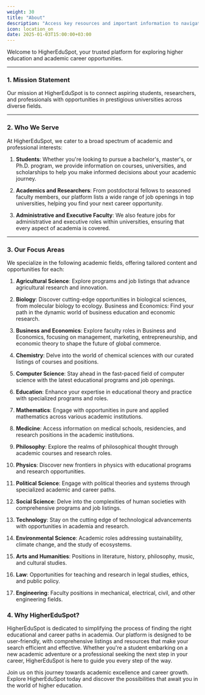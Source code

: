```yaml
---
weight: 30
title: "About"
description: "Access key resources and important information to navigate HigherEduSpot with ease."
icon: location_on
date: 2025-01-03T15:00:00+03:00
---
```


Welcome to HigherEduSpot, your trusted platform for exploring higher education and academic career opportunities. 

---

### 1. **Mission Statement**

Our mission at HigherEduSpot is to connect aspiring students, researchers, and professionals with opportunities in prestigious universities across diverse fields.

---

### 2. **Who We Serve**

At HigherEduSpot, we cater to a broad spectrum of academic and professional interests:

1. **Students**: Whether you're looking to pursue a bachelor's, master's, or Ph.D. program, we provide information on courses, universities, and scholarships to help you make informed decisions about your academic journey.

2. **Academics and Researchers**: From postdoctoral fellows to seasoned faculty members, our platform lists a wide range of job openings in top universities, helping you find your next career opportunity.

3. **Administrative and Executive Faculty**: We also feature jobs for administrative and executive roles within universities, ensuring that every aspect of academia is covered.

---

### 3. **Our Focus Areas**
We specialize in the following academic fields, offering tailored content and opportunities for each:

1. **Agricultural Science**: Explore programs and job listings that advance agricultural research and innovation.

2. **Biology**: Discover cutting-edge opportunities in biological sciences, from molecular biology to ecology.
Business and Economics: Find your path in the dynamic world of business education and economic research.

3. **Business and Economics**: 
Explore faculty roles in Business and Economics, focusing on management, marketing, entrepreneurship, and economic theory to shape the future of global commerce.

4. **Chemistry**: Delve into the world of chemical sciences with our curated listings of courses and positions.

5. **Computer Science**: Stay ahead in the fast-paced field of computer science with the latest educational programs and job openings.

6. **Education**: 
Enhance your expertise in educational theory and practice with specialized programs and roles.

7. **Mathematics**: 
Engage with opportunities in pure and applied mathematics across various academic institutions.

8. **Medicine**: 
Access information on medical schools, residencies, and research positions in the academic institutions.

9. **Philosophy**: 
Explore the realms of philosophical thought through academic courses and research roles.

10. **Physics**: 
Discover new frontiers in physics with educational programs and research opportunities.

11. **Political Science**: 
Engage with political theories and systems through specialized academic and career paths.

12. **Social Science**: 
Delve into the complexities of human societies with comprehensive programs and job listings.

13. **Technology**: 
Stay on the cutting edge of technological advancements with opportunities in academia and research.

14. **Environmental Science**:
Academic roles addressing sustainability, climate change, and the study of ecosystems.

15. **Arts and Humanities**:
Positions in literature, history, philosophy, music, and cultural studies.

16. **Law**:
Opportunities for teaching and research in legal studies, ethics, and public policy.

17. **Engineering**:
Faculty positions in mechanical, electrical, civil, and other engineering fields.

### 4. **Why HigherEduSpot?**

HigherEduSpot is dedicated to simplifying the process of finding the right educational and career paths in academia. Our platform is designed to be user-friendly, with comprehensive listings and resources that make your search efficient and effective. Whether you're a student embarking on a new academic adventure or a professional seeking the next step in your career, HigherEduSpot is here to guide you every step of the way.

Join us on this journey towards academic excellence and career growth. Explore HigherEduSpot today and discover the possibilities that await you in the world of higher education.